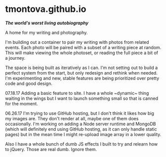 # tmontova.github.io

***The world's worst living autobiography***

A home for my writing and photography.

I'm building out a container to pair my writing with photos from related events. 
Each photo will be paired with a subset of a writing piece at random. This will make viewing the whole photoset, or reading the full piece a bit of a journey. 

The space is being built as iteratively as I can. I'm not setting out to build a perfect system from the start, but only redesign and rethink when needed. I'm experimenting and new, stable features are being prioritized over pretty code and good design.

07.18.17
Adding a basic feature to site. I have a whole ~dynamic~ thing waiting in the wings but I want to launch something small so that is canned for the moment.

06.26.17
I'm trying to use GitHub hosting, but I don't think it likes how big my images are. They don't render at all, maybe one of them does occasionally. I'm working on adding a Node server runtime and MongoDB (which will definitely end using GitHub hosting, as it can only handle static pages) but in the mean time I might re-upload image array in a lower quality.

Also I have a whole bunch of dumb JS effects I built to try and relearn how to jQuery. Those are real dumb. Ignore them.
